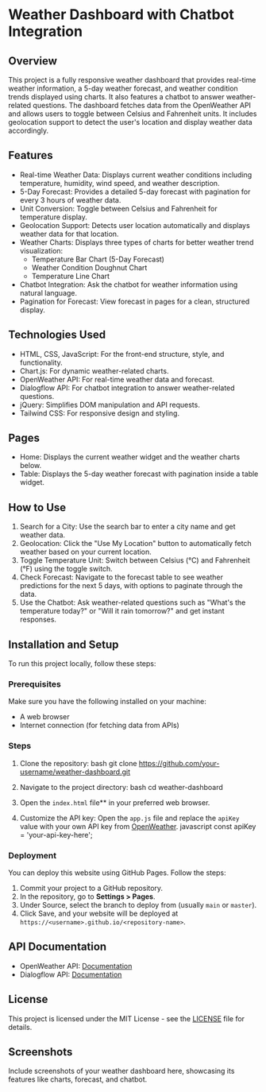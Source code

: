 
# Weather Dashboard with Chatbot Integration

## Overview
This project is a fully responsive weather dashboard that provides real-time weather information, a 5-day weather forecast, and weather condition trends displayed using charts. It also features a chatbot to answer weather-related questions. The dashboard fetches data from the OpenWeather API and allows users to toggle between Celsius and Fahrenheit units. It includes geolocation support to detect the user's location and display weather data accordingly.

## Features
- Real-time Weather Data: Displays current weather conditions including temperature, humidity, wind speed, and weather description.
- 5-Day Forecast: Provides a detailed 5-day forecast with pagination for every 3 hours of weather data.
- Unit Conversion: Toggle between Celsius and Fahrenheit for temperature display.
- Geolocation Support: Detects user location automatically and displays weather data for that location.
- Weather Charts: Displays three types of charts for better weather trend visualization:
  - Temperature Bar Chart (5-Day Forecast)
  - Weather Condition Doughnut Chart
  - Temperature Line Chart
- Chatbot Integration: Ask the chatbot for weather information using natural language.
- Pagination for Forecast: View forecast in pages for a clean, structured display.
  
## Technologies Used
- HTML, CSS, JavaScript: For the front-end structure, style, and functionality.
- Chart.js: For dynamic weather-related charts.
- OpenWeather API: For real-time weather data and forecast.
- Dialogflow API: For chatbot integration to answer weather-related questions.
- jQuery: Simplifies DOM manipulation and API requests.
- Tailwind CSS: For responsive design and styling.

## Pages
- Home: Displays the current weather widget and the weather charts below.
- Table: Displays the 5-day weather forecast with pagination inside a table widget.

## How to Use
1. Search for a City: Use the search bar to enter a city name and get weather data.
2. Geolocation: Click the "Use My Location" button to automatically fetch weather based on your current location.
3. Toggle Temperature Unit: Switch between Celsius (°C) and Fahrenheit (°F) using the toggle switch.
4. Check Forecast: Navigate to the forecast table to see weather predictions for the next 5 days, with options to paginate through the data.
5. Use the Chatbot: Ask weather-related questions such as "What's the temperature today?" or "Will it rain tomorrow?" and get instant responses.

## Installation and Setup
To run this project locally, follow these steps:

### Prerequisites
Make sure you have the following installed on your machine:
- A web browser
- Internet connection (for fetching data from APIs)

### Steps
1. Clone the repository:
   bash
   git clone https://github.com/your-username/weather-dashboard.git
   
2. Navigate to the project directory:
   bash
   cd weather-dashboard
   
3. Open the `index.html` file** in your preferred web browser.

4. Customize the API key:
   Open the `app.js` file and replace the `apiKey` value with your own API key from [OpenWeather](https://openweathermap.org/).
   javascript
   const apiKey = 'your-api-key-here';
   

### Deployment
You can deploy this website using GitHub Pages. Follow the steps:
1. Commit your project to a GitHub repository.
2. In the repository, go to **Settings > Pages**.
3. Under Source, select the branch to deploy from (usually `main` or `master`).
4. Click Save, and your website will be deployed at `https://<username>.github.io/<repository-name>`.

## API Documentation
- OpenWeather API: [Documentation](https://openweathermap.org/api)
- Dialogflow API: [Documentation](https://cloud.google.com/dialogflow/docs)

## License
This project is licensed under the MIT License - see the [LICENSE](LICENSE) file for details.

## Screenshots
Include screenshots of your weather dashboard here, showcasing its features like charts, forecast, and chatbot.
